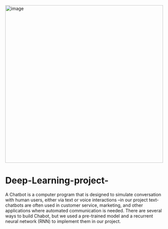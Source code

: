 <img src="https://encrypted-tbn0.gstatic.com/images?q=tbn:ANd9GcRHAeC9ugUwSIGDY1Vwmu1IpCgLdFsRmJGBJQ&usqp=CAU" alt="image" style="width:500px;height:500px;">

# Deep-Learning-project-
A Chatbot is a computer program that is designed to simulate conversation with human users, either via text or voice interactions –in our project text- chatbots are often used in customer service, marketing, and other applications where automated communication is needed.
There are several ways to build Chabot, but we used a pre-trained model and a recurrent neural network (RNN) to implement them in our project.

